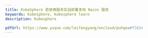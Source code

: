 ```yaml
---
title: KubeSphere 若依微服务实战部署本地 Nacos 服务
keywords: Kubesphere, Kubesphere learn
description: Kubesphere

pdfUrl: https://www.yuque.com/leifengyang/oncloud/puhqea#fl62n
---
```

